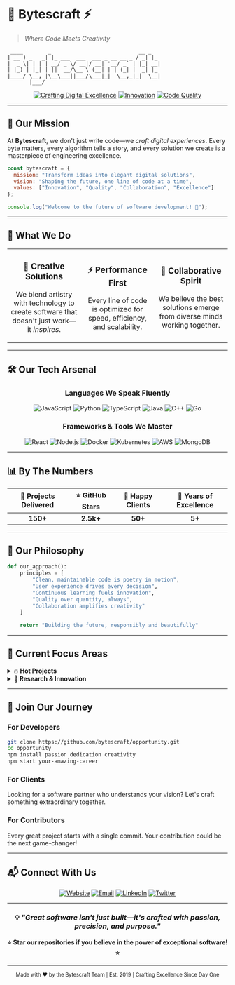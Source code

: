 # 🚀 **Bytescraft** ⚡
> *Where Code Meets Creativity*

```
 ____        _                            __ _   
| __ ) _   _| |_ ___  ___  ___ _ __ __ _ / _| |_ 
|  _ \| | | | __/ _ \/ __|/ __| '__/ _` | |_| __|
| |_) | |_| | ||  __/\__ \ (__| | | (_| |  _| |_ 
|____/ \__, |\__\___||___/\___|_|  \__,_|_|  \__|
       |___/                                     
```

<div align="center">
  
[![Crafting Digital Excellence](https://img.shields.io/badge/Crafting-Digital%20Excellence-blueviolet?style=for-the-badge)](https://github.com/bytescraft)
[![Innovation](https://img.shields.io/badge/Innovation-∞-ff6b6b?style=for-the-badge)](https://github.com/bytescraft)
[![Code Quality](https://img.shields.io/badge/Code%20Quality-Premium-4ecdc4?style=for-the-badge)](https://github.com/bytescraft)

</div>

---

## 🎯 **Our Mission**

At **Bytescraft**, we don't just write code—we *craft digital experiences*. Every byte matters, every algorithm tells a story, and every solution we create is a masterpiece of engineering excellence.

```javascript
const bytescraft = {
  mission: "Transform ideas into elegant digital solutions",
  vision: "Shaping the future, one line of code at a time",
  values: ["Innovation", "Quality", "Collaboration", "Excellence"]
};

console.log("Welcome to the future of software development! 🌟");
```

---

## 🌟 **What We Do**

<table>
<tr>
<td width="33%" align="center">

### 🎨 **Creative Solutions**
We blend artistry with technology to create software that doesn't just work—it *inspires*.

</td>
<td width="33%" align="center">

### ⚡ **Performance First**
Every line of code is optimized for speed, efficiency, and scalability.

</td>
<td width="33%" align="center">

### 🤝 **Collaborative Spirit**
We believe the best solutions emerge from diverse minds working together.

</td>
</tr>
</table>

---

## 🛠️ **Our Tech Arsenal**

<div align="center">

### **Languages We Speak Fluently**
![JavaScript](https://img.shields.io/badge/JavaScript-F7DF1E?style=flat-square&logo=javascript&logoColor=black)
![Python](https://img.shields.io/badge/Python-3776AB?style=flat-square&logo=python&logoColor=white)
![TypeScript](https://img.shields.io/badge/TypeScript-007ACC?style=flat-square&logo=typescript&logoColor=white)
![Java](https://img.shields.io/badge/Java-ED8B00?style=flat-square&logo=java&logoColor=white)
![C++](https://img.shields.io/badge/C++-00599C?style=flat-square&logo=c%2B%2B&logoColor=white)
![Go](https://img.shields.io/badge/Go-00ADD8?style=flat-square&logo=go&logoColor=white)

### **Frameworks & Tools We Master**
![React](https://img.shields.io/badge/React-20232A?style=flat-square&logo=react&logoColor=61DAFB)
![Node.js](https://img.shields.io/badge/Node.js-43853D?style=flat-square&logo=node.js&logoColor=white)
![Docker](https://img.shields.io/badge/Docker-2496ED?style=flat-square&logo=docker&logoColor=white)
![Kubernetes](https://img.shields.io/badge/Kubernetes-326ce5?style=flat-square&logo=kubernetes&logoColor=white)
![AWS](https://img.shields.io/badge/AWS-232F3E?style=flat-square&logo=amazon-aws&logoColor=white)
![MongoDB](https://img.shields.io/badge/MongoDB-4EA94B?style=flat-square&logo=mongodb&logoColor=white)

</div>

---

## 📊 **By The Numbers**

<div align="center">

| 🎯 Projects Delivered | ⭐ GitHub Stars | 🤝 Happy Clients | 🚀 Years of Excellence |
|:---------------------:|:---------------:|:-----------------:|:----------------------:|
| **150+** | **2.5k+** | **50+** | **5+** |

</div>

---

## 🎨 **Our Philosophy**

```python
def our_approach():
    principles = [
        "Clean, maintainable code is poetry in motion",
        "User experience drives every decision",
        "Continuous learning fuels innovation",
        "Quality over quantity, always",
        "Collaboration amplifies creativity"
    ]
    
    return "Building the future, responsibly and beautifully"
```

---

## 🌈 **Current Focus Areas**

<details>
<summary>🔥 <strong>Hot Projects</strong></summary>

- **AI-Powered Development Tools** - Making developers 10x more productive
- **Cloud-Native Applications** - Scalable solutions for the modern web
- **Developer Experience Platforms** - Because great tools create great software
- **Open Source Contributions** - Giving back to the community that raised us

</details>

<details>
<summary>🔬 <strong>Research & Innovation</strong></summary>

- Machine Learning integration in everyday applications
- Quantum computing preparation and research
- Sustainable software development practices
- Next-generation user interface paradigms

</details>

---

## 🤝 **Join Our Journey**

### **For Developers**
```bash
git clone https://github.com/bytescraft/opportunity.git
cd opportunity
npm install passion dedication creativity
npm start your-amazing-career
```

### **For Clients**
Looking for a software partner who understands your vision? Let's craft something extraordinary together.

### **For Contributors**
Every great project starts with a single commit. Your contribution could be the next game-changer!

---

## 📬 **Connect With Us**

<div align="center">

[![Website](https://img.shields.io/badge/🌐-Website-blue?style=for-the-badge)]([https://www.pornhub.com/])
[![Email](https://img.shields.io/badge/📧-hello@bytescraft.dev-red?style=for-the-badge)](mailto:hello@bytescraft.dev)
[![LinkedIn](https://img.shields.io/badge/LinkedIn-0077B5?style=for-the-badge&logo=linkedin&logoColor=white)](https://linkedin.com/company/bytescraft)
[![Twitter](https://img.shields.io/badge/Twitter-1DA1F2?style=for-the-badge&logo=twitter&logoColor=white)](https://twitter.com/bytescraft)

</div>

---

<div align="center">

### 💡 *"Great software isn't just built—it's crafted with passion, precision, and purpose."*

**⭐ Star our repositories if you believe in the power of exceptional software! ⭐**

---

<sub>Made with ❤️ by the Bytescraft Team | Est. 2019 | Crafting Excellence Since Day One</sub>

</div>
